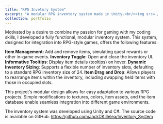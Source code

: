 ```yaml
---
title: "RPG Invetory System"
excerpt: "A modular RPG inventory system made in Unity.<br/><img src='/images/rpg_system.png'>"
collection: portfolio
---
```


Motivated by a desire to combine my passion for gaming with my coding skills, I developed a fully functional, modular inventory system. This system, designed for integration into RPG-style games, offers the following features:

**Item Management**: Add and remove items, simulating quest rewards or other in-game events.
**Inventory Toggle**: Open and close the inventory UI.
**Informative Tooltips**: Display item details (tooltips) on hover.
**Dynamic Inventory Sizing**: Supports a flexible number of inventory slots, defaulting to a standard RPG inventory size of 24.
**Item Drag and Drop**: Allows players to rearrange items within the inventory, including swapping held items with those in occupied slots.

This project's modular design allows for easy adaptation to various RPG projects. Simple modifications to textures, colors, item assets, and the item database enable seamless integration into different game environments.

The inventory system was developed using Unity and C#. The source code is available on GitHub: https://github.com/JackDKillelea/Inventory_System
